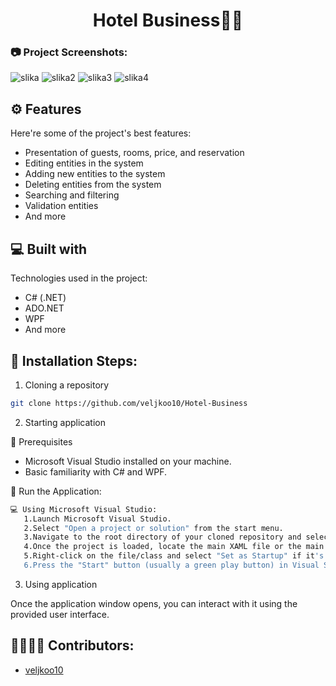 <h1 align="center"> Hotel Business🏨💼</h1>

### 📷 Project Screenshots:
![slika](https://github.com/veljkoo10/Hotel-Business/assets/160335186/8f898a38-6b99-4144-93da-790b3366d51f)
![slika2](https://github.com/veljkoo10/Hotel-Business/assets/160335186/5861073a-0266-4679-9b35-4c6cc9a4f8eb)
![slika3](https://github.com/veljkoo10/Hotel-Business/assets/160335186/ecbada8d-02df-45b5-a4ad-d100f335b275)
![slika4](https://github.com/veljkoo10/Hotel-Business/assets/160335186/0662ae77-8842-488d-8cbd-f13d899a63b1)

## ⚙️ Features
Here're some of the project's best features:

- Presentation of guests, rooms, price, and reservation
- Editing entities in the system
- Adding new entities to the system
- Deleting entities from the system
- Searching and filtering
- Validation entities
- And more

## 💻 Built with
Technologies used in the project:

- C# (.NET)
- ADO.NET
- WPF
- And more
## 🔧 Installation Steps:

1. Cloning a repository
```bash
git clone https://github.com/veljkoo10/Hotel-Business
```
2. Starting application

📕 Prerequisites

<ul>
  <li>Microsoft Visual Studio installed on your machine.</li>
  <li>Basic familiarity with C# and WPF.</li>
</ul>


🚀 Run the Application:

```bash
💻 Using Microsoft Visual Studio:
   1.Launch Microsoft Visual Studio.
   2.Select "Open a project or solution" from the start menu.
   3.Navigate to the root directory of your cloned repository and select the solution file (.sln).
   4.Once the project is loaded, locate the main XAML file or the main application class.
   5.Right-click on the file/class and select "Set as Startup" if it's not already set.
   6.Press the "Start" button (usually a green play button) in Visual Studio's toolbar to build and run the application.
```
3. Using application

Once the application window opens, you can interact with it using the provided user interface.
## 👩‍👨‍👦‍👧 Contributors:
- [veljkoo10](https://github.com/veljkoo10)
